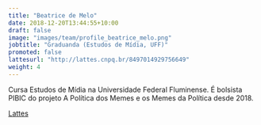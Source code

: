 ```yaml
---
title: "Beatrice de Melo"
date: 2018-12-20T13:44:55+10:00
draft: false
image: "images/team/profile_beatrice_melo.png"
jobtitle: "Graduanda (Estudos de Mídia, UFF)"
promoted: false
lattesurl: "http://lattes.cnpq.br/8497014929756649"
weight: 4
---
```


Cursa Estudos de Mídia na Universidade Federal Fluminense. É bolsista PIBIC do projeto A Política dos Memes e os Memes da Política desde 2018.

<a href="http://lattes.cnpq.br/8497014929756649">Lattes</a>
